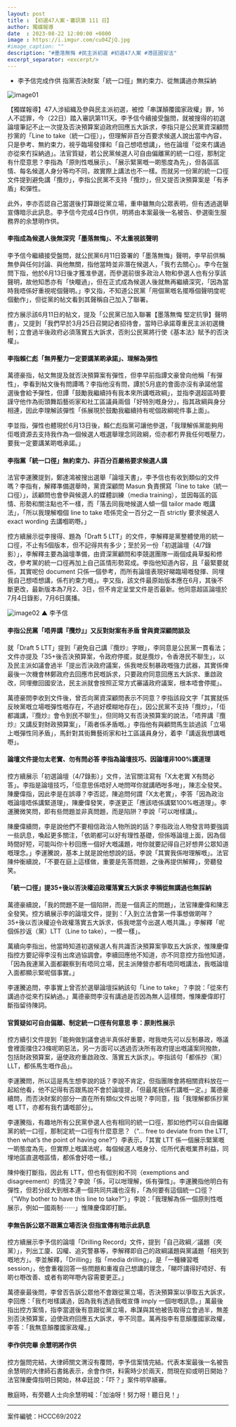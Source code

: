 ```yaml
---
layout: post
title : 【初選47人案・審訊第 111 日】
author: 獨媒報導
date  : 2023-08-22 12:00:00 +0800
image : https://i.imgur.com/cu04ZjQ.jpg
#image_caption: ""
description: "#墨落無悔 #民主派初選 #初選47人案 #港區國安法"
excerpt_separator: <excerpt/>
---
```


- 李予信完成作供 指黨否決財案「統一口徑」無約束力、從無講過亦無採納

<excerpt/>

![image01](https://i.imgur.com/0ounAPi.png)

【獨媒報導】47人涉組織及參與民主派初選，被控「串謀顛覆國家政權」罪，16人不認罪，今（22日）踏入審訊第111天。李予信今續接受盤問，就被搜得的初選論壇筆記不止一次提及否決預算案迫政府回應五大訴求，李指只是公民黨資深顧問抄黨的「Line to take（統一口徑）」，但理解非百分百要求候選人說出當中內容，只是參考、無約束力，視乎臨場發揮和「自己想唔想講」，他在論壇「從來冇講過亦從來冇採納過」。法官質疑，若公民黨候選人可自由偏離黨的統一口徑，那制定有什麼意思？李指為「原則性嘅展示」、「展示緊黨嘅一啲態度為先」，但各區區情、每名候選人身分等均不同，故實際上講法也不一樣。而就另一份黨的統一口徑文件提到避免講「攬炒」，李指公民黨不支持「攬炒」，但又提否決預算案是「有矛盾」和彈性。

此外，李亦否認自己當選後打算跟從黨立場，重申雖無向公眾表明，但有透過選舉宣傳暗示此訊息。李予信今完成4日作供，明將由本案最後一名被告、參選衞生服務界的余慧明作供。

#### 李指成為候選人後無深究「墨落無悔」、不太重視該聲明

李予信今繼續接受盤問，就公民黨6月11日簽署的「墨落無悔」聲明，李早前供稱無參與任何討論、與他無關，指他當時並非潛在候選人，「我冇去關心」。李今在盤問下指，他於6月13日後才獲准參選，而參選前很多政治人物和參選人也有分享該聲明，故他知悉亦有「快䁽過」，但在正式成為候選人後就無再繼續深究，「因為當時我唔係好重視呢個聲明。」李又指，不知道公民黨「用個黨嘅名擺喺個聲明度呢個動作」，但從黨的帖文看到其聲稱自己加入了聯署。

控方展示該6月11日的帖文，提及「公民黨已加入聯署【墨落無悔 堅定抗爭】聲明書」，又提到「我們早於3月25日召開記者招待會，當時已承諾尊重民主派初選機制；立會過半後政府必須落實五大訴求，否則公民黨將行使《基本法》賦予的否決權」。

#### 李指賴仁彪「無畀壓力一定要講某啲承諾」、理解為彈性

萬德豪指，帖文無提及就否決預算案有彈性，但李早前指譚文豪曾向他稱「有彈性」，李看到帖文後有問譚嗎？李指他沒有問，譚於5月底的會面亦沒有承諾他當選後會給予彈性，但譚「鼓勵我繼續持有我本來所講嘅政綱」，並指李選超區時要謹守他作為街頭舞蹈藝術家和社工區議員兩個「好特別嘅身分」，指其政綱與身分相連，因此李理解該彈性「係展現於鼓勵我繼續持有呢個政綱呢件事上面」。

李並指，彈性也體現於6月13日後，賴仁彪指黨可讓他參選，「我理解係黨能夠用佢嘅資源去支持我作為一個候選人嘅選舉理念同政綱，佢亦都冇畀我任何嘅壓力，要我一定要講某啲嘅承諾。」

#### 李指黨「統一口徑」無約束力、非百分百嚴格要求候選人講

法官李運騰提到，鄭達鴻被搜出選舉「論壇天書」，李予信也有收到類似的文件嗎？李指有，解釋準備選舉時，黨資深顧問 Masun 負責撰寫「line to take（統一口徑）」，該顧問也會參與候選人的媒體訓練（media training），並因每區的區情、形勢和關注點也不一樣，而「落去同我哋候選人傾一個 tailor made 嘅講法」，「所以我理解嗰個 line to take 唔係完全一百分之一百 strictly 要求候選人 exact wording 去講嗰啲嘢。」

控方續展示從李搜得、題為「Draft 5 LTT」的文件，李解釋是黨整體使用的統一口徑，不止有5個版本，但不記得共有多少；至於另一份「初選論壇（4/7錄影）」，李解釋主要為論壇準備，由資深黨顧問和李競選團隊一兩個成員草擬和修改，參考黨的統一口徑再加上自己區情形勢寫成。李指他知道內容，且「最緊要就係，其實呢份 document 只係一個參考，而所有論壇表現好睇臨場嘅發揮、同埋我自己想唔想講，係冇約束力嘅」。李又指，該文件最原始版本應在6月，其後不斷更改，最新版本為7月2、3日，但不肯定呈堂文件是否最新。他同意超區論壇於7月4日錄影，7月6日廣播。

![image02](https://i.imgur.com/atK0s0e.png)
▲ 李予信

#### 李指公民黨「唔畀講『攬炒』」又反對財案有矛盾 曾與資深顧問談及

就「Draft 5 LTT」提到「避免自己講『攬炒』字眼」，李同意是公民黨一貫看法；文件亦提及「35+後否決預算案，令政府停擺，就是攬炒，令香港民不聊生」，以及民主派如議會過半「提出否決政府議案，係我哋反制暴政嘅強力武器，其實係俾最後一次機會林鄭政府去回應市民嘅訴求，只要政府同意回應五大訴求、重啟政改，同埋撤回國安法，民主派就會按照正常方式審議政府議案，根本唔會停擺」。

萬德豪問李收到文件後，曾否向黨資深顧問表示不同意？李指該段文字「其實就係反映黨嘅立場嘅彈性嘅存在，不過好模糊地存在」，因公民黨不支持「攬炒」，「佢都識講，『攬炒』會令到民不聊生」，但同時又有否決預算案的說法，「唔畀講『攬炒』又講反對財政預算案」，「兩者係矛盾嘅。」李指他有與顧問馬生談過該「立場上嘅彈性同矛盾」，馬針對其街舞藝術家和社工區議員身分，着李「講返我想講嘅嘢」。

#### 論壇文件提勿太老實、勿有問必答 李指為論壇技巧、因論壇非100%講道理

控方續展示「初選論壇（4/7錄影）」文件，法官關注寫有「X太老實 X有問必答」。李指是論壇技巧，「佢意思係唔好人哋問咩你就講晒咁多咁」，陳志全發笑。陳慶偉指，因此李是在誤導？李否認，陳追問何謂「X太老實」，李答「因為政治嘅論壇唔係講緊道理」，陳慶偉發笑，李遂更正「應該唔係講緊100%嘅道理」。李運騰微笑問，即有些問題並非真問題，而是陷阱？李說「可以咁樣講」。

陳慶偉續問，李是說他們不要相信政治人物所說的話？李指政治人物發言時要強調一些訊息，喚起更多關注，「依啲都可以好有理性基礎，但係喺論壇上面，因為個時間好短，可能叫你十秒回應一個好大嘅議題，咁你就要記得自己好想畀公眾知道嘅理念。」李運騰說，基本上就是說他想說的話，李說「其實我係咁理解嘅」。法官陳仲衡續說，「不要在庭上這樣做，重要是先答問題，之後再提供解釋」，旁聽發笑。

#### 「統一口徑」提35+後以否決權迫政權落實五大訴求 李稱從無講過也無採納

萬德豪續說，「我的問題不是一個陷阱，而是一個真正的問題」，法官陳慶偉和陳志全發笑。控方續展示李的論壇文件，提到：「入到立法會第一件事想做啲咩？35+後以否決權迫令政權落實五大訴求，係我哋當今出選人嘅共識。」李解釋「呢個係抄返（黨）LTT（Line to take），一模一樣」。

萬續向李指出，他當時知道初選候選人有共識否決預算案爭取五大訴求，惟陳慶偉指控方要記得李沒有出席過協調會。李續回應他不知道，亦不同意控方指他知道，「因為我連黨入面都觀察到有唔同立場，民主派陣營亦都有唔同嘅講法，我嘅論壇入面都顯示緊呢個事實。」

李運騰追問，李事實上曾否於選舉論壇採納該句「Line to take」？李說：「從來冇講過亦從來冇採納過。」萬德豪問李沒有講過是否因為無人這樣問，惟陳慶偉即打斷指留待陳詞。

#### 官質疑如可自由偏離、制定統一口徑有何意思 李：原則性展示

控方續引文件提到「能夠做到議會過半真係好重要，咁我哋先可以反制暴政，喺議會裡面擋住23條呢啲惡法，另一方面可以透過否決所有政府提出嘅議案同撥款，包括財政預算案，逼使政府重啟政改、落實五大訴求」。李指該句「都係抄（黨）LLT，都係馬生嘅作品」。

李運騰問，所以這是馬生想李說的話？李說不肯定，但指團隊會將相關資料放在一起給他看，他不記得有否跟馬說不會於論壇提，「但最尾我係冇講嘅一定。」萬德豪續問，而否決財案的部分一直在所有類似文件出現？李同意，指「我理解都係抄黨嘅 LTT，亦都有我冇講嘅部分」。

李運騰指，有趣地所有公民黨參選人也有相同的統一口徑，那如他們可以自由偏離黨的統一口徑，那制定統一口徑有什麼意思？（“... free to deviate from the LTT, then what’s the point of having one?”）李表示，「其實 LTT 係一個展示緊黨嘅一啲態度為先，但實際上嘅講法呢，每個候選人嘅身分、佢所代表嘅業界利益，同埋地區直選嘅區情，都係會好唔一樣。」

陳仲衡打斷指，因此有 LTT，但也有個別和不同（exemptions and disagreement）的情況？李說「係，可以咁理解，係有彈性」。李運騰指他明白有彈性，但若分歧大到根本連一個共同共識也沒有，「為何要有這個統一口徑？（“Why bother to have this line to take?”）」李說：「我理解為係一個原則性嘅展示，例如一國兩制⋯⋯」惟陳慶偉即打斷。

#### 李無告訴公眾不跟黨立場否決 但指宣傳有暗示此訊息

控方續展示李予信的論壇「Drilling Record」文件，提到「自己政綱／議題（夾黨）」，列出工廈、囚權、追究警暴等，李解釋即自己的政綱議題與黨議題「相夾到嘅地方」。李並解釋，「Drilling」指「media drilling」，是「一種練習嘅 session」，他會重複回答一些問題和重複自己想講的理念，「睇吓講得好唔好、有啲乜嘢改善、或者有啲咩嘢內容需要更正。」

萬德豪最後問，李曾否告訴公眾他不會跟從黨立場，否決預算案以爭取五大訴求，李回應：「我冇咁樣講過，因為我有透過我嘅宣傳 imply 一個咁嘅訊息。」萬最後指出控方案情，指李當選後有意跟從黨立場，串謀與其他被告取得立會過半，無差別否決預算案，迫使政府回應五大訴求，李不同意。萬再指李有意顛覆國家政權，李答：「我無意顛覆國家政權。」

#### 李作供完畢 余慧明將作供

控方盤問完結，大律師關文渭沒有覆問，李予信案情完結。代表本案最後一名被告余慧明的大律師石書銘表示，余會作供，料需時少於兩天，問現在抑或明日開始？法官陳慶偉指明日開始，林卓廷說：「吓？」案件明早續審。

散庭時，有旁聽人士向余慧明喊：「加油呀！努力呀！聽日見！」

---

案件編號：HCCC69/2022
